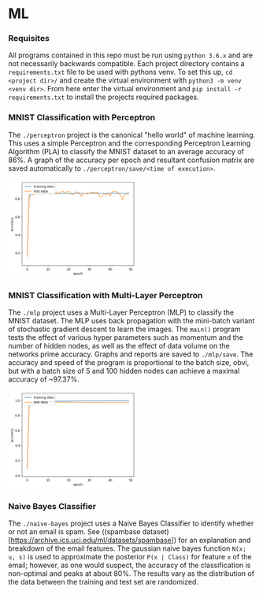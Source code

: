 # ML

### Requisites
All programs contained in this repo must be run using `python 3.6.x` and are not necessarily backwards compatible. Each project directory contains a `requirements.txt` file to be used with pythons venv. To set this up, `cd <project dir>/` and create the virtual environment with `python3 -m venv <venv dir>`. From here enter the virtual environment and `pip install -r requirements.txt` to install the projects required packages.

### MNIST Classification with Perceptron
The `./perceptron` project is the canonical "hello world" of machine learning. This uses a simple Perceptron and the corresponding Perceptron Learning Algorithm (PLA) to classify the MNIST dataset to an average accuracy of 86%. A graph of the accuracy per epoch and resultant confusion matrix are saved automatically to `./perceptron/save/<time of execution>`. 

<img src="https://github.com/andy-keene/ML/blob/master/assets/perceptron-high-eta.png" height="200">


### MNIST Classification with Multi-Layer Perceptron
The `./mlp` project uses a Multi-Layer Perceptron (MLP) to classify the MNIST dataset. The MLP uses back propagation with the mini-batch variant of stochastic gradient descent to learn the images. The `main()` program tests the effect of various hyper parameters such as momentum and the number of hidden nodes, as well as the effect of data volume on the networks prime accuracy. Graphs and reports are saved to `./mlp/save`. The accuracy and speed of the program is proportional to the batch size, obvi, but with a batch size of 5 and 100 hidden nodes can achieve a maximal accuracy of ~97.37%.

<img src="https://github.com/andy-keene/ML/blob/master/assets/mlp-low-batchsize.png" height="200">


### Naive Bayes Classifier
The `./naive-bayes` project uses a Naive Bayes Classifier to identify whether or not an email is spam. See  ((spambase dataset)[https://archive.ics.uci.edu/ml/datasets/spambase]) for an explanation and breakdown of the email features. The gaussian naive bayes function `N(x; u, s)` is used to approximate the posterior `P(x | Class)` for feature `x` of the email; however, as one would suspect, the accuracy of the classification is non-optimal and peaks at about 80%. The results vary as the distribution of the data between the training and test set are randomized.
